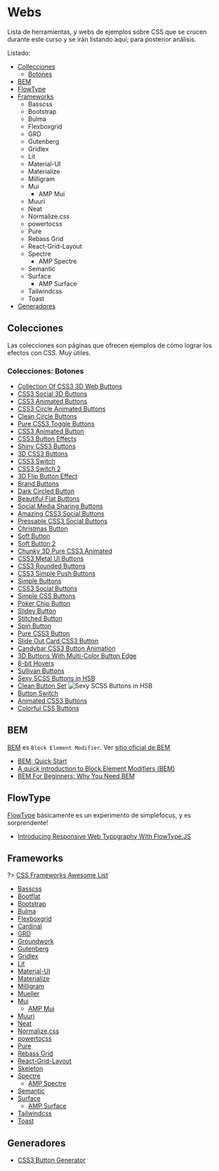 # Webs

Lista de herramientas, y webs de ejemplos sobre CSS que se crucen durante este curso y se irán listando aquí; para posterior análisis.

Listado:

- [Collecciones](/c/css/webs.md#colecciones)
  - [Botones](/c/css/webs.md#colecciones-botones)
- [BEM](/c/css/webs.md#bem)
- [FlowType](/c/css/webs.md#flowtype)
- [Frameworks](/c/css/webs.md#frameworks)
  - Basscss
  - Bootstrap
  - Bulma
  - Flexboxgrid
  - GRD
  - Gutenberg
  - Gridlex
  - Lit
  - Material-UI
  - Materialize
  - Milligram
  - Mui
    - AMP Mui
  - Muuri
  - Neat
  - Normalize.css
  - powertocss
  - Pure
  - Rebass Grid
  - React-Grid-Layout
  - Spectre
    - AMP Spectre
  - Semantic
  - Surface
    - AMP Surface
  - Tailwindcss
  - Toast
- [Generadores](/c/css/webs.md#generadores)

<!--//
abcdefghijklmnñopqrstuvwxyz
- []()
//-->

## Colecciones

Las colecciones son páginas que ofrecen ejemplos de cómo lograr los efectos con CSS. Muy útiles.

### Colecciones: Botones

- [Collection Of CSS3 3D Web Buttons](http://jsfiddle.net/volcanicpixels/udXXA/)
- [CSS3 Social 3D Buttons](http://codepen.io/mediaashley/pen/kLbGf)
- [CSS3 Animated Buttons](http://codepen.io/tgaisser/pen/GixJd)
- [CSS3 Circle Animated Buttons](http://codepen.io/sethabbott/pen/FtuLz)
- [Clean Circle Buttons](http://codepen.io/yesilfasulye/pen/iGHru)
- [Pure CSS3 Toggle Buttons](http://jsfiddle.net/tovic/ve8mU/light/)
- [CSS3 Animated Button](http://jsfiddle.net/meetaaronsilber/RN63Y/)
- [CSS3 Button Effects](http://codepen.io/volusion/pen/AgqBf)
- [Shiny CSS3 Buttons](http://codepen.io/dodozhang21/pen/Ewftz)
- [3D CSS3 Buttons](http://codepen.io/simoncla/pen/uyIhr)
- [CSS3 Switch](http://codepen.io/margarida/pen/FJeoE)
- [CSS3 Switch 2](http://cssdeck.com/labs/w3kowgag)
- [3D Flip Button Effect](http://codepen.io/seansean11/pen/wHIae)
- [Brand Buttons](http://cssdeck.com/labs/brandbuttons)
- [Dark Circled Button](http://cssdeck.com/labs/blob-button)
- [Beautiful Flat Buttons](http://cssdeck.com/labs/beautiful-flat-buttons)
- [Social Media Sharing Buttons](http://cssdeck.com/labs/7m2vszfv)
- [Amazing CSS3 Social Buttons](http://cssdeck.com/labs/simple-yet-amazing-css3-social-buttons)
- [Pressable CSS3 Social Buttons](http://cssdeck.com/labs/pressable-css3-social-buttons)
- [Christmas Button](http://cssdeck.com/labs/christmas-button)
- [Soft Button](http://cssdeck.com/labs/lexr27qf)
- [Soft Button 2](http://cssdeck.com/labs/css-buttons)
- [Chunky 3D Pure CSS3 Animated](http://cssdeck.com/labs/chunky-3d-pure-css3-animated-website-buttons)
- [CSS3 Metal UI Buttons](http://cssdeck.com/labs/metal-ui-buttons)
- [CSS3 Rounded Buttons](http://cssdeck.com/labs/css3-rounded-buttons)
- [CSS3 Simple Push Buttons](http://cssdeck.com/labs/push-the-buttons)
- [Simple Buttons](http://codepen.io/cheeriottis/pen/inluv)
- [CSS3 Social Buttons](http://codepen.io/BJack/pen/tusJC)
- [Simple CSS Buttons](http://codepen.io/sazzad/pen/FKLIn)
- [Poker Chip Button](http://codepen.io/hoangtx/pen/tnmev)
- [Slidey Button](http://codepen.io/jackfilose/pen/zhqdk)
- [Stitched Button](http://codepen.io/jeyakarthika/pen/CGxkp)
- [Spin Button](http://codepen.io/rocbear/pen/mwquv)
- [Pure CSS3 Button](http://codepen.io/pedox/pen/Kfzso)
- [Slide Out Card CSS3 Button](http://codepen.io/jahdaic/pen/IJHrh)
- [Candybar CSS3 Button Animation](http://codepen.io/cemre/pen/wFjIB)
- [3D Buttons With Multi-Color Button Edge](http://codepen.io/damonbauer/pen/iEnes)
- [8-bit Hovers](http://codepen.io/tstoik/details/EjMzRZ/)
- [Sullivan Buttons](http://codepen.io/daviddarnes/pen/VLXxMa)
- [Sexy SCSS Buttons in HSB](http://codepen.io/jgthms/pen/EjxBdR)
- [Clean Button Set](http://codepen.io/oknoblich/pen/jdsIA)
  ![Sexy SCSS Buttons in HSB](https://cdn-images-1.medium.com/max/800/0*hQj5ynmtUEUX3wZr.jpg)
- [Button Switch](http://codepen.io/geedmo/pen/kBHsI/)
- [Animated CSS3 Buttons](http://codepen.io/sazzad/pen/yNNNJG)
- [Colorful CSS Buttons](http://codepen.io/chrisdothtml/pen/waKBdM/)

## BEM

[BEM](https://github.com/getbem/getbem.com/) es `Block Element Modifier`. Ver [sitio oficial de BEM](http://getbem.com/)

- [BEM: Quick Start](https://en.bem.info/methodology/quick-start/)
- [A quick introduction to Block Element Modifiers (BEM)](https://medium.freecodecamp.org/a-quick-introduction-to-block-element-modifiers-bem-9df46d29b64c)
- [BEM For Beginners: Why You Need BEM](https://www.smashingmagazine.com/2018/06/bem-for-beginners)

## FlowType

[FlowType](http://simplefocus.com/flowtype/) básicamente es un experimento de simplefocus, y es sorprendente!

- [Introducing Responsive Web Typography With FlowType.JS](https://www.smashingmagazine.com/2013/09/introducing-flowtype-js/)

## Frameworks

?> [CSS Frameworks Awesome List](/awesome-css-frameworks)

- [Basscss](https://github.com/basscss/basscss/)
- [Bootflat](https://github.com/bootflat/bootflat.github.io)
- [Bootstrap](/c/bootstrap/)
- [Bulma](https://github.com/jgthms/bulma)
- [Flexboxgrid](https://github.com/kristoferjoseph/flexboxgrid)
- [Cardinal](https://github.com/cardinalcss/cardinalcss)
- [GRD](https://github.com/1000ch/grd)
- [Groundwork](https://github.com/groundworkcss/groundwork)
- [Gutenberg](https://github.com/BafS/Gutenberg)
- [Gridlex](https://github.com/devlint/gridlex)
- [Lit](https://github.com/ajusa/lit)
- [Material-UI](https://github.com/mui-org/material-ui)
- [Materialize](https://github.com/Dogfalo/materialize)
- [Milligram](https://github.com/milligram/milligram)
- [Mueller](https://muellergridsystem.com/)
- [Mui](https://github.com/muicss/mui)
  - [AMP Mui](https://github.com/niutech/amp-mui/)
- [Muuri](https://github.com/haltu/muuri)
- [Neat](https://github.com/thoughtbot/neat)
- [Normalize.css](https://github.com/necolas/normalize.css)
- [powertocss](https://github.com/powertoweb/powertocss)
- [Pure](https://github.com/pure-css/pure/)
- [Rebass Grid](https://github.com/rebassjs/grid)
- [React-Grid-Layout](https://github.com/STRML/react-grid-layout)
- [Skeleton](https://github.com/dhg/Skeleton/)
- [Spectre](https://github.com/picturepan2/spectre)
  - [AMP Spectre](https://github.com/niutech/amp-spectre/)
- [Semantic](https://github.com/Semantic-Org/Semantic-UI)
- [Surface](https://github.com/mildrenben/surface)
  - [AMP Surface](https://github.com/niutech/amp-surface)
- [Tailwindcss](https://github.com/tailwindcss/tailwindcss)
- [Toast](https://github.com/daneden/Toast)

## Generadores

- [CSS3 Button Generator](https://www.sanwebe.com/css3-button-generator)
